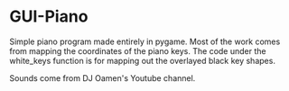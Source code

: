 # GUI-Piano

Simple piano program made entirely in pygame. Most of the work comes from mapping the coordinates of the piano keys. 
The code under the white_keys function is for mapping out the overlayed black key shapes.

Sounds come from DJ Oamen's Youtube channel. 
